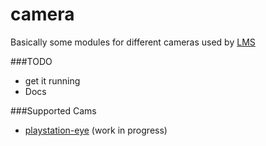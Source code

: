 # camera
Basically some modules for different cameras used by [LMS](https://github.com/Phibedy/LMS)

###TODO
 * get it running
 * Docs
 
###Supported Cams
 * [playstation-eye](http://us.playstation.com/ps3/accessories/playstation-eye-camera-ps3.html) (work in progress)
